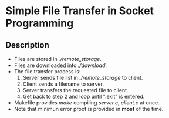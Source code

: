 # Simple File Transfer in Socket Programming
## Description
* Files are stored in *./remote_storage*.
* Files are downloaded into *./download*.
* The file transfer process is:
  1. Server sends file list in *./remote_storage* to client.
  2. Client sends a filename to server.
  3. Server transfers the requested file to client.
  4. Get back to step 2 and loop until ".exit" is entered.
* Makefile provides *make* compiling *server.c*, *client.c* at once.
* Note that minimun error proof is provided in **most** of the time.


